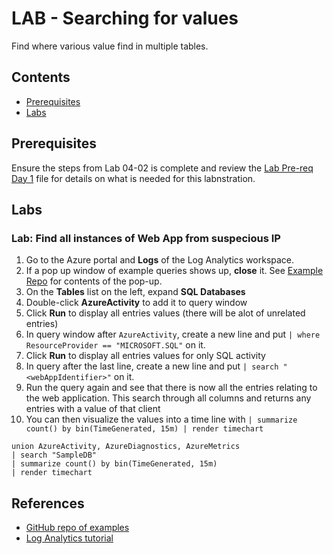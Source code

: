 # LAB - Searching for values

Find where various value find in multiple tables.

## Contents <!-- omit in toc -->

- [Prerequisites](#prerequisites)
- [Labs](#labs)

## Prerequisites

Ensure the steps from Lab 04-02 is complete and review the [Lab Pre-req Day 1](./!Lab-Pre-req-Day1.md) file for details on what is needed for this labnstration.


## Labs

### Lab: Find all instances of Web App from suspecious IP

<!-- Revamp for searching by client IP rather than SQL instances -->

1. Go to the Azure portal and **Logs** of the Log Analytics workspace.
1. If a pop up window of example queries shows up, **close** it. See [Example Repo](#references) for contents of the pop-up.
1. On the **Tables** list on the left, expand **SQL Databases**
1. Double-click **AzureActivity** to add it to query window
1. Click **Run** to display all entries values (there will be alot of unrelated entries)
1. In query window after ``AzureActivity``, create a new line and put `| where ResourceProvider == "MICROSOFT.SQL"` on it.
1. Click **Run** to display all entries values for only SQL activity
1. In query after the last line, create a new line and put `| search "<webAppIdentifier>"` on it.
1. Run the query again and see that there is now all the entries relating to the web application.  This search through all columns and returns any entries with a value of that client
1. You can then visualize the values into a time line with `| summarize count() by bin(TimeGenerated, 15m)
| render timechart`

```kusto
union AzureActivity, AzureDiagnostics, AzureMetrics
| search "SampleDB"
| summarize count() by bin(TimeGenerated, 15m)
| render timechart 
```



## References
- [GitHub repo of examples](https://github.com/microsoft/AzureMonitorCommunity)
- [Log Analytics tutorial](https://docs.microsoft.com/en-us/azure/azure-monitor/logs/log-analytics-tutorial)
